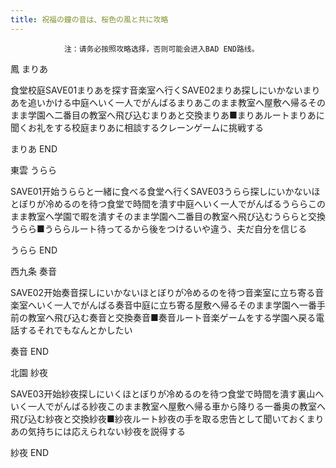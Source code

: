 ```yaml
---
title: 祝福の鐘の音は、桜色の風と共に攻略
---
```


                注：请务必按照攻略选择，否则可能会进入BAD END路线。

鳳 まりあ

食堂校庭SAVE01まりあを探す音楽室へ行くSAVE02まりあ探しにいかないまりあを追いかける中庭へいく一人でがんばるまりあこのまま教室へ屋敷へ帰るそのまま学園へ二番目の教室へ飛び込むまりあと交換まりあ■まりあルートまりあに聞くお礼をする校庭まりあに相談するクレーンゲームに挑戦する

まりあ END

東雲 うらら

SAVE01开始うららと一緒に食べる食堂へ行くSAVE03うらら探しにいかないほとぼりが冷めるのを待つ食堂で時間を潰す中庭へいく一人でがんばるうららこのまま教室へ学園で暇を潰すそのまま学園へ二番目の教室へ飛び込むうららと交換うらら■うららルート待ってるから後をつけるいや違う、夫だ自分を信じる

うらら END

西九条 奏音

SAVE02开始奏音探しにいかないほとぼりが冷めるのを待つ音楽室に立ち寄る音楽室へいく一人でがんばる奏音中庭に立ち寄る屋敷へ帰るそのまま学園へ一番手前の教室へ飛び込む奏音と交換奏音■奏音ルート音楽ゲームをする学園へ戻る電話するそれでもなんとかしたい

奏音 END

北園 紗夜

SAVE03开始紗夜探しにいくほとぼりが冷めるのを待つ食堂で時間を潰す裏山へいく一人でがんばる紗夜このまま教室へ屋敷へ帰る車から降りる一番奥の教室へ飛び込む紗夜と交換紗夜■紗夜ルート紗夜の手を取る忠告として聞いておくまりあの気持ちには応えられない紗夜を説得する

紗夜 END
              
